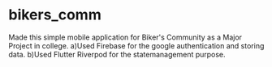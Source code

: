# bikers_comm
Made this simple mobile application for Biker's Community as a Major Project in college.
a)Used Firebase for the google authentication and storing data.
b)Used Flutter Riverpod for the statemanagement purpose.
